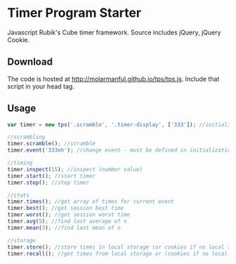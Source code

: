 # Timer Program Starter
Javascript Rubik's Cube timer framework. Source includes jQuery, jQuery Cookie.

## Download
The code is hosted at http://molarmanful.github.io/tps/tps.js. Include that script in your head tag.

## Usage
```js
var timer = new tps('.scramble', '.timer-display', ['333']); //initialize

//scrambling
timer.scramble(); //scramble
timer.event('333oh'); //change event - must be defined in initialization function

//timing
timer.inspect(15); //inspect (number value)
timer.start(); //start timer
timer.stop(); //stop timer

//stats
timer.times(); //get array of times for current event
timer.best(); //get session best time
timer.worst(); //get session worst time
timer.avg(5); //find last average of n
timer.mean(3); //find last mean of n

//storage
timer.store(); //store times in local storage (or cookies if no local storage)
timer.recall(); //get times from local storage or (cookies if no local storage)
```
